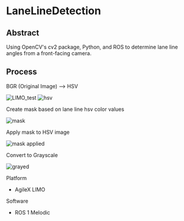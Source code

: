 # LaneLineDetection
## Abstract
Using OpenCV's cv2 package, Python, and ROS to determine lane line angles from a front-facing camera.

## Process

BGR (Original Image) --> HSV

![LIMO_test](https://github.com/OryWickizer/LaneLineDetection/assets/22403868/3d6ce05c-6701-4a81-9999-6db38b8fe7b7)
![hsv](https://github.com/OryWickizer/LaneLineDetection/assets/22403868/0b3dace3-c8d7-4045-8071-9406a128091b)

Create mask based on lane line hsv color values

![mask](https://github.com/OryWickizer/LaneLineDetection/assets/22403868/a5c842df-c941-4192-bc0e-908fcd218fdc)

Apply mask to HSV image

![mask applied](https://github.com/OryWickizer/LaneLineDetection/assets/22403868/69997a48-c100-4f11-829c-9305e4554313)

Convert to Grayscale

![grayed](https://github.com/OryWickizer/LaneLineDetection/assets/22403868/84512c86-2d98-4c36-bc72-829d92ae4f54)



Platform

- AgileX LIMO

Software
- ROS 1 Melodic
